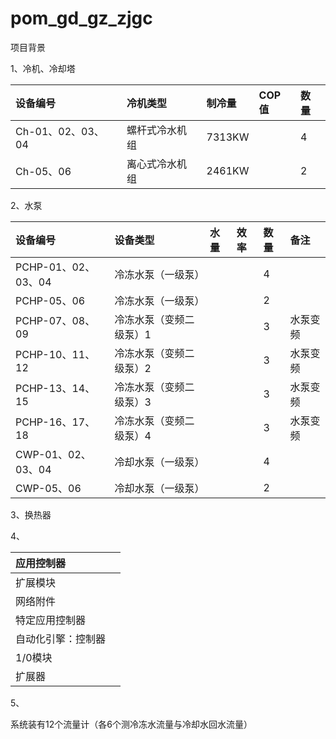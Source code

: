# pom\_gd\_gz\_zjgc

项目背景

1、冷机、冷却塔

| 设备编号 | 冷机类型 | 制冷量 | COP值 | 数量 |
| :--- | :--- | :--- | :--- | :--- |
| Ch-01、02、03、04 | 螺杆式冷水机组 | 7313KW |  | 4 |
| Ch-05、06 | 离心式冷水机组 | 2461KW |  | 2 |



2、水泵

| 设备编号 | 设备类型 | 水量 | 效率 | 数量 | 备注 |
| :--- | :--- | :--- | :--- | :--- | :--- |
| PCHP-01、02、03、04 | 冷冻水泵（一级泵） |  |  | 4 |  |
| PCHP-05、06 | 冷冻水泵（一级泵） |  |  | 2 |  |
| PCHP-07、08、09 | 冷冻水泵（变频二级泵）1 |  |  | 3 | 水泵变频 |
| PCHP-10、11、12 | 冷冻水泵（变频二级泵）2 |  |  | 3 | 水泵变频 |
| PCHP-13、14、15 | 冷冻水泵（变频二级泵）3 |  |  | 3 | 水泵变频 |
| PCHP-16、17、18 | 冷冻水泵（变频二级泵）4 |  |  | 3 | 水泵变频 |
| CWP-01、02、03、04 | 冷却水泵（一级泵） |  |  | 4 |  |
| CWP-05、06 | 冷却水泵（一级泵） |  |  | 2 |  |

 3、换热器

4、

| 应用控制器 |  |
| :--- | :--- |
| 扩展模块 |  |
| 网络附件 |  |
| 特定应用控制器 |  |
| 自动化引擎：控制器 |  |
| 1/0模块 |  |
| 扩展器 |  |

5、

系统装有12个流量计（各6个测冷冻水流量与冷却水回水流量）

